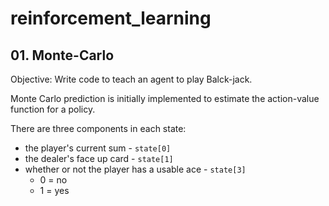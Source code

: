 # reinforcement_learning
## 01. Monte-Carlo

Objective: Write code to teach an agent to play Balck-jack.



Monte Carlo prediction is initially implemented to estimate the action-value function for a policy. 

There are three components in each state:

* the player's current sum - `state[0]`
* the dealer's face up card - `state[1]`
* whether or not the player has a usable ace - `state[3]`
  * 0 = no
  * 1 = yes

